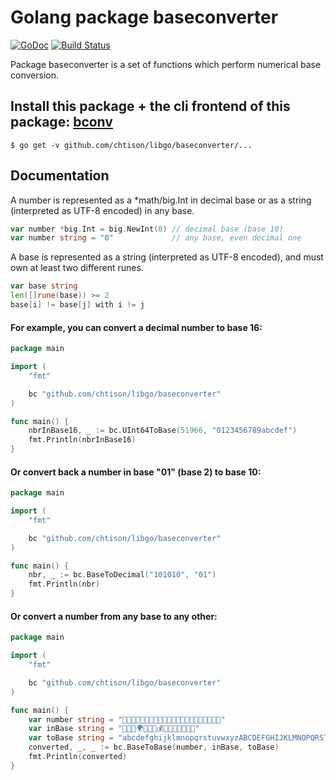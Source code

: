 # Golang package baseconverter

[![GoDoc](https://godoc.org/github.com/chtison/libgo/baseconverter?status.svg)](https://godoc.org/github.com/chtison/libgo/baseconverter)
[![Build Status](https://travis-ci.org/chtison/libgo.svg?branch=master)](https://travis-ci.org/chtison/libgo)

Package baseconverter is a set of functions which perform numerical base conversion.

## Install this package + the cli frontend of this package: [bconv](cmd/bconv)
```
$ go get -v github.com/chtison/libgo/baseconverter/...
```

## Documentation

A number is represented as a *math/big.Int in decimal base or as a string
(interpreted as UTF-8 encoded) in any base.
```go
var number *big.Int = big.NewInt(0) // decimal base (base 10)
var number string = "0"             // any base, even decimal one
```

A base is represented as a string (interpreted as UTF-8 encoded), and must own
at least two different runes.
```go
var base string
len([]rune(base)) >= 2
base[i] != base[j] with i != j
```

#### For example, you can convert a decimal number to base 16:
```go
package main

import (
	"fmt"

	bc "github.com/chtison/libgo/baseconverter"
)

func main() {
	nbrInBase16, _ := bc.UInt64ToBase(51966, "0123456789abcdef")
	fmt.Println(nbrInBase16)
}
```

#### Or convert back a number in base "01" (base 2) to base 10:
```go
package main

import (
	"fmt"

	bc "github.com/chtison/libgo/baseconverter"
)

func main() {
	nbr, _ := bc.BaseToDecimal("101010", "01")
	fmt.Println(nbr)
}
```

#### Or convert a number from any base to any other:
```go
package main

import (
	"fmt"

	bc "github.com/chtison/libgo/baseconverter"
)

func main() {
	var number string = "🌴🐭🌞🌝🍀💎💎🌝🐱🍀💜🍀🐵🐱🐭🌴🐼🌵🍀🐱💎🐼"
	var inBase string = "🌵🐱🚗🌍🌞🍀💎💰🐼🍋🐵🌴💜🐭🌝"
	var toBase string = "abcdefghijklmnopqrstuvwxyzABCDEFGHIJKLMNOPQRSTUVWXYZ !"
	converted, _, _ := bc.BaseToBase(number, inBase, toBase)
	fmt.Println(converted)
}
```

